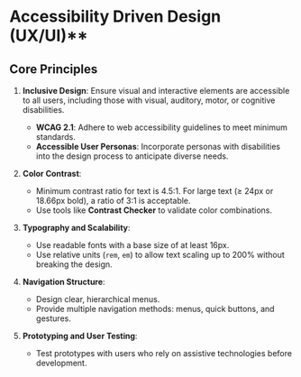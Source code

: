 # Accessibility Driven Design (UX/UI)**

## Core Principles

1. **Inclusive Design**: Ensure visual and interactive elements are accessible to all users, including those with visual, auditory, motor, or cognitive disabilities.
   - **WCAG 2.1**: Adhere to web accessibility guidelines to meet minimum standards.
   - **Accessible User Personas**: Incorporate personas with disabilities into the design process to anticipate diverse needs.

2. **Color Contrast**:
   - Minimum contrast ratio for text is 4.5:1. For large text (≥ 24px or 18.66px bold), a ratio of 3:1 is acceptable.
   - Use tools like **Contrast Checker** to validate color combinations.

3. **Typography and Scalability**:
   - Use readable fonts with a base size of at least 16px.
   - Use relative units (`rem`, `em`) to allow text scaling up to 200% without breaking the design.

4. **Navigation Structure**:
   - Design clear, hierarchical menus.
   - Provide multiple navigation methods: menus, quick buttons, and gestures.

5. **Prototyping and User Testing**:
   - Test prototypes with users who rely on assistive technologies before development.
